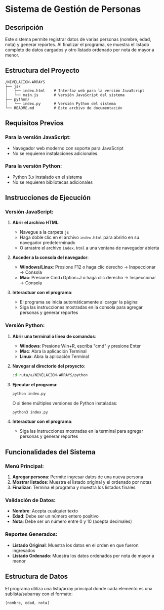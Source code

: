 # Sistema de Gestión de Personas

## Descripción
Este sistema permite registrar datos de varias personas (nombre, edad, nota) y generar reportes. Al finalizar el programa, se muestra el listado completo de datos cargados y otro listado ordenado por nota de mayor a menor.

## Estructura del Proyecto
```
/NIVELACION-ARRAYS
├── js/
│   ├── index.html    # Interfaz web para la versión JavaScript
│   └── main.js       # Versión JavaScript del sistema
├── python/
│   └── index.py      # Versión Python del sistema
└── README.md         # Este archivo de documentación
```

## Requisitos Previos

### Para la versión JavaScript:
- Navegador web moderno con soporte para JavaScript
- No se requieren instalaciones adicionales

### Para la versión Python:
- Python 3.x instalado en el sistema
- No se requieren bibliotecas adicionales

## Instrucciones de Ejecución

### Versión JavaScript:
1. **Abrir el archivo HTML**:
   - Navegue a la carpeta `js`
   - Haga doble clic en el archivo `index.html` para abrirlo en su navegador predeterminado
   - O arrastre el archivo `index.html` a una ventana de navegador abierta

2. **Acceder a la consola del navegador**:
   - **Windows/Linux**: Presione F12 o haga clic derecho → Inspeccionar → Consola
   - **Mac**: Presione Cmd+Option+J o haga clic derecho → Inspeccionar → Consola

3. **Interactuar con el programa**:
   - El programa se inicia automáticamente al cargar la página
   - Siga las instrucciones mostradas en la consola para agregar personas y generar reportes

### Versión Python:
1. **Abrir una terminal o línea de comandos**:
   - **Windows**: Presione Win+R, escriba "cmd" y presione Enter
   - **Mac**: Abra la aplicación Terminal
   - **Linux**: Abra la aplicación Terminal

2. **Navegar al directorio del proyecto**:
   ```bash
   cd ruta/a/NIVELACION-ARRAYS/python
   ```

3. **Ejecutar el programa**:
   ```bash
   python index.py
   ```
   O si tiene múltiples versiones de Python instaladas:
   ```bash
   python3 index.py
   ```

4. **Interactuar con el programa**:
   - Siga las instrucciones mostradas en la terminal para agregar personas y generar reportes

## Funcionalidades del Sistema

### Menú Principal:
1. **Agregar persona**: Permite ingresar datos de una nueva persona
2. **Mostrar listados**: Muestra el listado original y el ordenado por notas
3. **Finalizar**: Termina el programa y muestra los listados finales

### Validación de Datos:
- **Nombre**: Acepta cualquier texto
- **Edad**: Debe ser un número entero positivo
- **Nota**: Debe ser un número entre 0 y 10 (acepta decimales)

### Reportes Generados:
- **Listado Original**: Muestra los datos en el orden en que fueron ingresados
- **Listado Ordenado**: Muestra los datos ordenados por nota de mayor a menor

## Estructura de Datos
El programa utiliza una lista/array principal donde cada elemento es una sublista/subarray con el formato:
```
[nombre, edad, nota]
```

